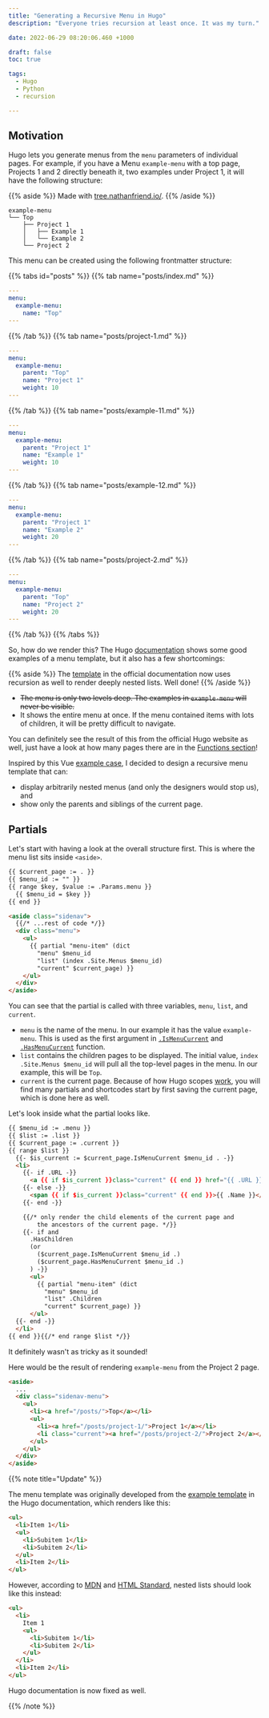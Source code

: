 ```yaml
---
title: "Generating a Recursive Menu in Hugo"
description: "Everyone tries recursion at least once. It was my turn."

date: 2022-06-29 08:20:06.460 +1000

draft: false
toc: true

tags:
  - Hugo
  - Python
  - recursion

---
```


## Motivation

Hugo lets you generate menus from the `menu` parameters of individual pages. For example, if you have a Menu `example-menu` with a top page, Projects 1 and 2 directly beneath it, two examples under Project 1, it will have the following structure:

{{% aside %}}
Made with [tree.nathanfriend.io/](https://tree.nathanfriend.io/).
{{% /aside %}}

```
example-menu
└── Top
    ├── Project 1
    │   ├── Example 1
    │   └── Example 2
    └── Project 2
```

This menu can be created using the following frontmatter structure:

{{% tabs id="posts" %}}
{{% tab name="posts/index.md" %}}

```yaml
---
menu:
  example-menu:
    name: "Top"
---
```

{{% /tab %}}
{{% tab name="posts/project-1.md" %}}

```yaml
---
menu:
  example-menu:
    parent: "Top"
    name: "Project 1"
    weight: 10
---
```

{{% /tab %}}
{{% tab name="posts/example-11.md" %}}

```yaml
---
menu:
  example-menu:
    parent: "Project 1"
    name: "Example 1"
    weight: 10
---
```

{{% /tab %}}
{{% tab name="posts/example-12.md" %}}

```yaml
---
menu:
  example-menu:
    parent: "Project 1"
    name: "Example 2"
    weight: 20
---
```

{{% /tab %}}
{{% tab name="posts/project-2.md" %}}

```yaml
---
menu:
  example-menu:
    parent: "Top"
    name: "Project 2"
    weight: 20
---
```

{{% /tab %}}
{{% /tabs %}}

So, how do we render this? The Hugo [documentation](https://gohugo.io/templates/menu-templates/) shows some good examples of a menu template, but it also has a few shortcomings:

{{% aside %}}
The [template](https://gohugo.io/templates/menu-templates/#example) in the official documentation now uses recursion as well to render deeply nested lists. Well done!
{{% /aside %}}

- ~~The menu is only two levels deep. The examples in `example-menu` will never be visible.~~
- It shows the entire menu at once. If the menu contained items with lots of children, it will be pretty difficult to navigate.

You can definitely see the result of this from the official Hugo website as well, just have a look at how many pages there are in the [Functions section](https://gohugo.io/functions/)!

Inspired by this Vue [example case](https://vuejs.org/examples/#tree), I decided to design a recursive menu template that can:

- display arbitrarily nested menus (and only the designers would stop us), and
- show only the parents and siblings of the current page.

## Partials

Let's start with having a look at the overall structure first. This is where the menu list sits inside `<aside>`.

```html {path="layouts/partials/sidenav.html"}
{{ $current_page := . }}
{{ $menu_id := "" }}
{{ range $key, $value := .Params.menu }}
  {{ $menu_id = $key }}
{{ end }}

<aside class="sidenav">
  {{/* ...rest of code */}}
  <div class="menu">
    <ul>
      {{ partial "menu-item" (dict
        "menu" $menu_id
        "list" (index .Site.Menus $menu_id)
        "current" $current_page) }}
    </ul>
  </div>
</aside>
```

You can see that the partial is called with three variables, `menu`, `list`, and `current`.

- `menu` is the name of the menu. In our example it has the value `example-menu`. This is used as the first argument in [`.IsMenuCurrent`](https://gohugo.io/functions/ismenucurrent/) and [`.HasMenuCurrent`](https://gohugo.io/functions/hasmenucurrent/) function.
- `list` contains the children pages to be displayed. The initial value, `index .Site.Menus $menu_id` will pull all the top-level pages in the menu. In our example, this will be `Top`.
- `current` is the current page. Because of how Hugo scopes [work](https://www.regisphilibert.com/blog/2018/02/hugo-the-scope-the-context-and-the-dot/), you will find many partials and shortcodes start by first saving the current page, which is done here as well.

Let's look inside what the partial looks like.

```html {path="layouts/partials/menu-item.html"}
{{ $menu_id := .menu }}
{{ $list := .list }}
{{ $current_page := .current }}
{{ range $list }}
  {{- $is_current := $current_page.IsMenuCurrent $menu_id . -}}
  <li>
    {{- if .URL -}}
      <a {{ if $is_current }}class="current" {{ end }} href="{{ .URL }}">{{ .Name }}</a>
    {{- else -}}
      <span {{ if $is_current }}class="current" {{ end }}>{{ .Name }}</span>
    {{- end -}}

    {{/* only render the child elements of the current page and
        the ancestors of the current page. */}}
    {{- if and
      .HasChildren
      (or
        ($current_page.IsMenuCurrent $menu_id .)
        ($current_page.HasMenuCurrent $menu_id .)
      ) -}}
      <ul>
        {{ partial "menu-item" (dict
          "menu" $menu_id
          "list" .Children
          "current" $current_page) }}
      </ul>
  {{- end -}}
  </li>
{{ end }}{{/* end range $list */}}
```

It definitely wasn't as tricky as it sounded!

Here would be the result of rendering `example-menu` from the Project 2 page.

```html {path="public/posts/project-2.html"}
<aside>
  ...
  <div class="sidenav-menu">
    <ul>
      <li><a href="/posts/">Top</a></li>
      <ul>
        <li><a href="/posts/project-1/">Project 1</a></li>
        <li class="current"><a href="/posts/project-2/">Project 2</a></li>
      </ul>
    </ul>
  </div>
</aside>
```

{{% note title="Update" %}}

The menu template was originally developed from the [example template](https://gohugo.io/templates/menu-templates/) in the Hugo documentation, which renders like this:

```html {hl_lines="3-6"}
<ul>
  <li>Item 1</li>
  <ul>
    <li>Subitem 1</li>
    <li>Subitem 2</li>
  </ul>
  <li>Item 2</li>
</ul>
```

However, according to [MDN](https://developer.mozilla.org/en-US/docs/Learn/HTML/Introduction_to_HTML/HTML_text_fundamentals#nesting_lists) and [HTML Standard](https://html.spec.whatwg.org/multipage/grouping-content.html#the-ul-element), nested lists should look like this instead:

```html {hl_lines="3-6"}
<ul>
  <li>
    Item 1
    <ul>
      <li>Subitem 1</li>
      <li>Subitem 2</li>
    </ul>
  </li>
  <li>Item 2</li>
</ul>
```

Hugo documentation is now fixed as well.

{{% /note %}}
